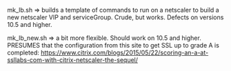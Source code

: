 mk_lb.sh => builds a template of commands to run on a netscaler to build a new netscaler VIP and serviceGroup.  Crude, but works.  Defects on versions 10.5 and higher.

mk_lb_new.sh => a bit more flexible.  Should work on 10.5 and higher.  PRESUMES that the configuration from this site to get SSL up to grade A is completed:
https://www.citrix.com/blogs/2015/05/22/scoring-an-a-at-ssllabs-com-with-citrix-netscaler-the-sequel/
